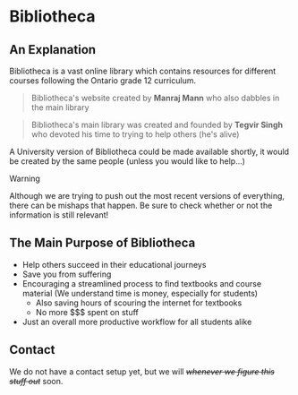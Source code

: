 # Bibliotheca

## An Explanation

Bibliotheca is a vast online library which contains resources for different courses following the Ontario grade 12 curriculum.

> Bibliotheca's website created by **Manraj Mann** who also dabbles in the main library

> Bibliotheca's main library was created and founded by **Tegvir Singh** who devoted his time to trying to help others (he's alive)

A University version of Bibliotheca could be made available shortly, it would be created by the same people (unless you would like to help...)

> [!WARNING]
> Although we are trying to push out the most recent versions of everything, there can be mishaps that happen. Be sure to check whether or not the information is still relevant!

## The Main Purpose of Bibliotheca
- Help others succeed in their educational journeys
- Save you from suffering
- Encouraging a streamlined process to find textbooks and course material (We understand time is money, especially for students)
    - Also saving hours of scouring the internet for textbooks
    - No more $$$ spent on stuff
- Just an overall more productive workflow for all students alike

## Contact

We do not have a contact setup yet, but we will *~~whenever we figure this stuff out~~* soon.
